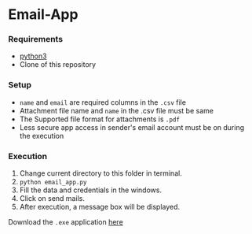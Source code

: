 # Email-App

### Requirements
- [python3](https://www.python.org/downloads/)
- Clone of this repository
### Setup
- `name` and `email` are required columns in the `.csv` file
- Attachment file name and `name` in the .csv file must be same
- The Supported file format for attachments is `.pdf`
- Less secure app access in sender's email account must be on during the execution 

### Execution
1. Change current directory to this folder in terminal.
2. `python email_app.py`
3. Fill the data and credentials in the windows.
4. Click on send mails.
5. After execution, a message box will be displayed.

Download the `.exe` application [here](https://drive.google.com/file/d/1VU1Np56lL6i6guTq5vHQREp2xFoJvJYZ/view?usp=sharing)
